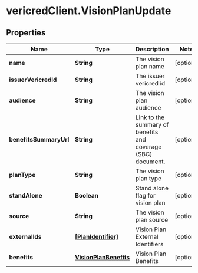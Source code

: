 # vericredClient.VisionPlanUpdate

## Properties
Name | Type | Description | Notes
------------ | ------------- | ------------- | -------------
**name** | **String** | The vision plan name | [optional] 
**issuerVericredId** | **String** | The issuer vericred id | [optional] 
**audience** | **String** | The vision plan audience | [optional] 
**benefitsSummaryUrl** | **String** | Link to the summary of benefits and coverage (SBC) document. | [optional] 
**planType** | **String** | The vision plan type | [optional] 
**standAlone** | **Boolean** | Stand alone flag for vision plan | [optional] 
**source** | **String** | The vision plan source | [optional] 
**externalIds** | [**[PlanIdentifier]**](PlanIdentifier.md) | Vision Plan External Identifiers | [optional] 
**benefits** | [**VisionPlanBenefits**](VisionPlanBenefits.md) | Vision Plan Benefits | [optional] 


